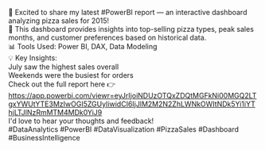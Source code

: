 🚀 Excited to share my latest #PowerBI report — an interactive dashboard analyzing pizza sales for 2015!<br>
🍕 This dashboard provides insights into top-selling pizza types, peak sales months, and customer preferences based on historical data.<br>
📊 Tools Used: Power BI, DAX, Data Modeling<br>
💡 Key Insights:<br>
July saw the highest sales overall<br>
Weekends were the busiest for orders<br>
Check out the full report here 👉 <a>https://app.powerbi.com/viewr=eyJrIjoiNDUzOTQxZDQtMGFkNi00MGQ2LTgxYWUtYTE3MzIwOGI5ZGUyIiwidCI6IjJlM2M2N2ZhLWNkOWItNDk5Yi1iYThjLTJlNzRmMTM4MDk0YiJ9</a><br>
I'd love to hear your thoughts and feedback!<br>
#DataAnalytics #PowerBI #DataVisualization #PizzaSales #Dashboard #BusinessIntelligence<br>
